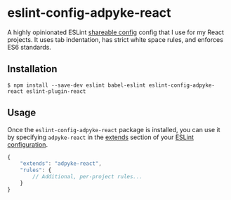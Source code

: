 # eslint-config-adpyke-react

A highly opinionated ESLint [shareable config](https://eslint.org/docs/developer-guide/shareable-configs.html) config that I use for my React projects. It uses tab indentation, has strict white space rules, and enforces ES6 standards.

## Installation

`$ npm install --save-dev eslint babel-eslint eslint-config-adpyke-react eslint-plugin-react`

## Usage

Once the `eslint-config-adpyke-react` package is installed, you can use it by specifying `adpyke-react` in the [extends](http://eslint.org/docs/user-guide/configuring#extending-configuration-files) section of your [ESLint configuration](http://eslint.org/docs/user-guide/configuring).

```javascript
{
	"extends": "adpyke-react",
	"rules": {
		// Additional, per-project rules...
	}
}
```
